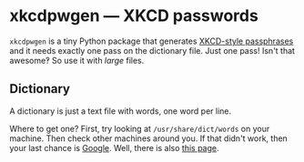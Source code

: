 xkcdpwgen — XKCD passwords
============================================

`xkcdpwgen` is a tiny Python package that generates [XKCD-style passphrases](https://xkcd.com/936/) and it needs exactly one pass on the dictionary file.
Just one pass! Isn't that awesome‽ So use it with _large_ files.


Dictionary
-----------

A dictionary is just a text file with words, one word per line.

Where to get one? First, try looking at `/usr/share/dict/words` on your machine. Then check other machines around you.
If that didn't work, then your last chance is [Google](https://www.google.com/). Well, there is also [this page](http://wordlist.sourceforge.net/).
